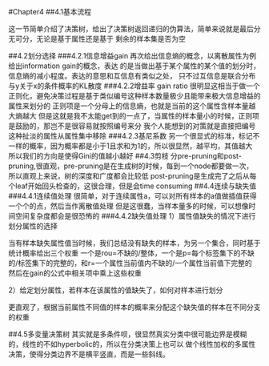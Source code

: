 #Chapter4
##4.1基本流程

这一节简单介绍了决策树，给出了决策树返回递归的伪算法，简单来说就是最后分无可分，无论是基于属性还是基于
剩余的样本集是否为空

##4.2划分选择
###4.2.1信息增益gain
再次给出信息熵的概念，以离散属性为例给出information gain的概念，表达
的是当做出基于某个属性的某个值的划分时，信息熵的减小程度。表达的意思和互信息有类似之处，
只不过互信息是联合分布与y关于x的条件概率的KL散度
###4.2.2增益率 gain ratio
很明显这相当于做一个正则化，避免决策过程是基于类似编号这种样本数量极少且能带来极大信息增益的属性来划分的
正则项是一个分母上的信息熵，也就是当前的这个属性含样本量越大熵越大
但是这就是我不太能get到的一点了，当属性的样本量小的时候，正则项是鼓励的，那岂不是很容易就按照编号来分
我个人能想到的对策就是直接把编号这种扯淡的属性从属性集中移除
###4.2.3基尼系数
另一个很显式的标准，标记不一样的概率，因为概率都是小于1且求和为1的，所以很显然，越平均，其值越大
所以我们的方向是使得Gini的值越小越好
##4.3剪枝
分pre-pruning和post-pruning,很直观，pre-pruning是在生成树的时候，每到一个node都要做一次，
所以直观上来说，树的深度和广度都会比较低
post-pruning是生成完了之后从每个leaf开始回头检查的，这很合理，但是会time consuming
##4.4连续与缺失值
###4.4.1连续值处理
很简单，对于连续属性a，可以对所有样本的a值做插值获得一个个的点，然后当作离散值处理
但是这很蠢，当样本量多的时候，可以想像时间空间复杂度都会是很恐怖的
###4.4.2缺失值处理
1）属性值缺失的情况下进行划分属性的选择

当有样本缺失属性值当时候，我们总结没有缺失的样本，为另一个集合，同时基于统计概率给出三个权重
一个是rou=不缺的/整体，一个是p=每个标签集下的不缺的/标签集下的完整的，和r=一个属性当前值内不缺的/一个属性当前值下完整的
然后在gain的公式中相关项中乘上这些权重

2）给定划分属性，若样本在该属性的值缺失了，如何对样本进行划分

更直观了，根据当前属性不同值的样本的概率来分配这个缺失值的样本在不同分支的权重

##4.5多变量决策树
其实就是多条件呗，很显然真实分类中很可能边界是模糊的，线性的不如hyperbolic的，所以在分类决策上也可以
做个线性加权的多属性决策，使得分类边界不是横平竖直，而是一些斜线。